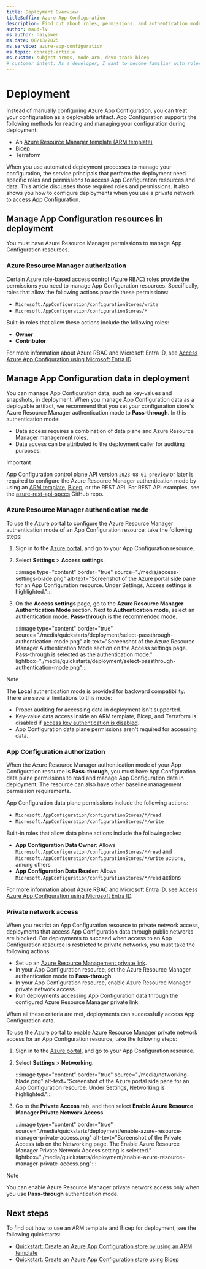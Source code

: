 ```yaml
---
title: Deployment Overview
titleSuffix: Azure App Configuration
description: Find out about roles, permissions, and authentication modes to use when you manage Azure App Configuration through your infrastructure deployment process.
author: maud-lv
ms.author: haiyiwen
ms.date: 08/13/2025
ms.service: azure-app-configuration
ms.topic: concept-article
ms.custom: subject-armqs, mode-arm, devx-track-bicep
# customer intent: As a developer, I want to become familiar with roles, permissions, and authentication modes for managing Azure App Configuration in deployment so that I can enhance security and accountability and reduce manual effort and errors by integrating my configuration into automated deployment processes.
---
```


# Deployment

Instead of manually configuring Azure App Configuration, you can treat your configuration as a deployable artifact. App Configuration supports the following methods for reading and managing your configuration during deployment:

- An [Azure Resource Manager template (ARM template)](./quickstart-resource-manager.md)
- [Bicep](./quickstart-bicep.md)
- Terraform

When you use automated deployment processes to manage your configuration, the service principals that perform the deployment need specific roles and permissions to access App Configuration resources and data. This article discusses those required roles and permissions. It also shows you how to configure deployments when you use a private network to access App Configuration.

## Manage App Configuration resources in deployment

You must have Azure Resource Manager permissions to manage App Configuration resources. 

### Azure Resource Manager authorization

Certain Azure role-based access control (Azure RBAC) roles provide the permissions you need to manage App Configuration resources. Specifically, roles that allow the following actions provide these permissions:

- `Microsoft.AppConfiguration/configurationStores/write`
- `Microsoft.AppConfiguration/configurationStores/*`

Built-in roles that allow these actions include the following roles:

- **Owner**
- **Contributor**

For more information about Azure RBAC and Microsoft Entra ID, see [Access Azure App Configuration using Microsoft Entra ID](./concept-enable-rbac.md).

## Manage App Configuration data in deployment

You can manage App Configuration data, such as key-values and snapshots, in deployment. When you manage App Configuration data as a deployable artifact, we recommend that you set your configuration store's Azure Resource Manager authentication mode to **Pass-through**. In this authentication mode:

- Data access requires a combination of data plane and Azure Resource Manager management roles.
- Data access can be attributed to the deployment caller for auditing purposes.

> [!IMPORTANT]
> App Configuration control plane API version `2023-08-01-preview` or later is required to configure the Azure Resource Manager authentication mode by using an [ARM template](./quickstart-resource-manager.md), [Bicep](./quickstart-bicep.md), or the REST API. For REST API examples, see the [azure-rest-api-specs](https://github.com/Azure/azure-rest-api-specs/blob/main/specification/appconfiguration/resource-manager/Microsoft.AppConfiguration/AppConfiguration/preview/2025-02-01-preview/examples/ConfigurationStoresCreateWithDataPlaneProxy.json) GitHub repo.

### Azure Resource Manager authentication mode

To use the Azure portal to configure the Azure Resource Manager authentication mode of an App Configuration resource, take the following steps:

1. Sign in to the [Azure portal](https://portal.azure.com), and go to your App Configuration resource.

1. Select **Settings** > **Access settings**.

    :::image type="content" border="true" source="./media/access-settings-blade.png" alt-text="Screenshot of the Azure portal side pane for an App Configuration resource. Under Settings, Access settings is highlighted.":::

1. On the **Access settings** page, go to the **Azure Resource Manager Authentication Mode** section. Next to **Authentication mode**, select an authentication mode. **Pass-through** is the recommended mode.

    :::image type="content" border="true" source="./media/quickstarts/deployment/select-passthrough-authentication-mode.png" alt-text="Screenshot of the Azure Resource Manager Authentication Mode section on the Access settings page. Pass-through is selected as the authentication mode." lightbox="./media/quickstarts/deployment/select-passthrough-authentication-mode.png":::

> [!NOTE]
> The **Local** authentication mode is provided for backward compatibility. There are several limitations to this mode:
> 
> - Proper auditing for accessing data in deployment isn't supported.
> - Key-value data access inside an ARM template, Bicep, and Terraform is disabled if [access key authentication is disabled](./howto-disable-access-key-authentication.md).
> - App Configuration data plane permissions aren't required for accessing data.

### App Configuration authorization

When the Azure Resource Manager authentication mode of your App Configuration resource is **Pass-through**, you must have App Configuration data plane permissions to read and manage App Configuration data in deployment. The resource can also have other baseline management permission requirements.

App Configuration data plane permissions include the following actions:

- `Microsoft.AppConfiguration/configurationStores/*/read`
- `Microsoft.AppConfiguration/configurationStores/*/write`

Built-in roles that allow data plane actions include the following roles:

- **App Configuration Data Owner**: Allows `Microsoft.AppConfiguration/configurationStores/*/read` and `Microsoft.AppConfiguration/configurationStores/*/write` actions, among others
- **App Configuration Data Reader**: Allows `Microsoft.AppConfiguration/configurationStores/*/read` actions

For more information about Azure RBAC and Microsoft Entra ID, see [Access Azure App Configuration using Microsoft Entra ID](./concept-enable-rbac.md).

### Private network access

When you restrict an App Configuration resource to private network access, deployments that access App Configuration data through public networks are blocked. For deployments to succeed when access to an App Configuration resource is restricted to private networks, you must take the following actions:

- Set up an [Azure Resource Management private link](../azure-resource-manager/management/create-private-link-access-portal.md).
- In your App Configuration resource, set the Azure Resource Manager authentication mode to **Pass-through**.
- In your App Configuration resource, enable Azure Resource Manager private network access.
- Run deployments accessing App Configuration data through the configured Azure Resource Manager private link.

When all these criteria are met, deployments can successfully access App Configuration data.

To use the Azure portal to enable Azure Resource Manager private network access for an App Configuration resource, take the following steps:

1. Sign in to the [Azure portal](https://portal.azure.com), and go to your App Configuration resource.

1. Select **Settings** > **Networking**.

    :::image type="content" border="true" source="./media/networking-blade.png" alt-text="Screenshot of the Azure portal side pane for an App Configuration resource. Under Settings, Networking is highlighted.":::

1. Go to the **Private Access** tab, and then select **Enable Azure Resource Manager Private Network Access**. 

    :::image type="content" border="true" source="./media/quickstarts/deployment/enable-azure-resource-manager-private-access.png" alt-text="Screenshot of the Private Access tab on the Networking page. The Enable Azure Resource Manager Private Network Access setting is selected." lightbox="./media/quickstarts/deployment/enable-azure-resource-manager-private-access.png":::

> [!NOTE]
> You can enable Azure Resource Manager private network access only when you use **Pass-through** authentication mode.

## Next steps

To find out how to use an ARM template and Bicep for deployment, see the following quickstarts:

- [Quickstart: Create an Azure App Configuration store by using an ARM template](./quickstart-resource-manager.md)
- [Quickstart: Create an Azure App Configuration store using Bicep](./quickstart-bicep.md)
